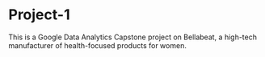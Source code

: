 # Project-1
This is a Google Data Analytics Capstone project on Bellabeat, a high-tech manufacturer of health-focused products for women.
